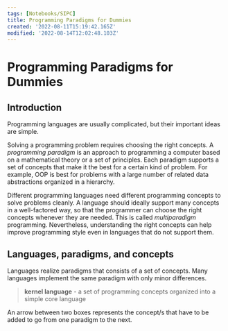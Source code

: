 ```yaml
---
tags: [Notebooks/SIPC]
title: Programming Paradigms for Dummies
created: '2022-08-11T15:19:42.165Z'
modified: '2022-08-14T12:02:48.103Z'
---
```


# Programming Paradigms for Dummies

## Introduction

Programming languages are usually complicated, but their important ideas are simple. 

Solving a programming problem requires choosing the right concepts. A _programming paradigm_ is an approach to programming a computer based on a mathematical theory or a set of principles. Each paradigm supports a set of concepts that make it the best for a certain kind of problem. For example, OOP is best for problems with a large number of related data abstractions organized in a hierarchy. 

Different programming languages need different programming concepts to solve problems cleanly. A language should ideally support many concepts in a well-factored way, so that the programmer can choose the right concepts whenever they are needed. This is called _multiparadigm_ programming. Nevertheless, understanding the right concepts can help improve programming style even in languages that do not support them.

## Languages, paradigms, and concepts

Languages realize paradigms that consists of a set of concepts. Many languages implement the same paradigm with only minor differences.

> __kernel language__ - a set of programming concepts organized into a simple core language

An arrow between two boxes represents the concept/s that have to be added to go from one paradigm to the next.
